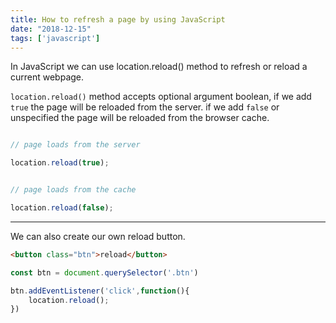 ```yaml
---
title: How to refresh a page by using JavaScript
date: "2018-12-15"
tags: ['javascript']
---
```


In JavaScript we can use location.reload() method to refresh or reload a current webpage.


`location.reload()` method accepts optional argument boolean, if we add `true` the page will be reloaded from the server. if we add `false` or unspecified the page will be reloaded from the browser cache.

```js

// page loads from the server

location.reload(true);


// page loads from the cache

location.reload(false);

```
---

We can also create our own reload button.

```html
<button class="btn">reload</button>
```
```js
const btn = document.querySelector('.btn')

btn.addEventListener('click',function(){
    location.reload();
})
```